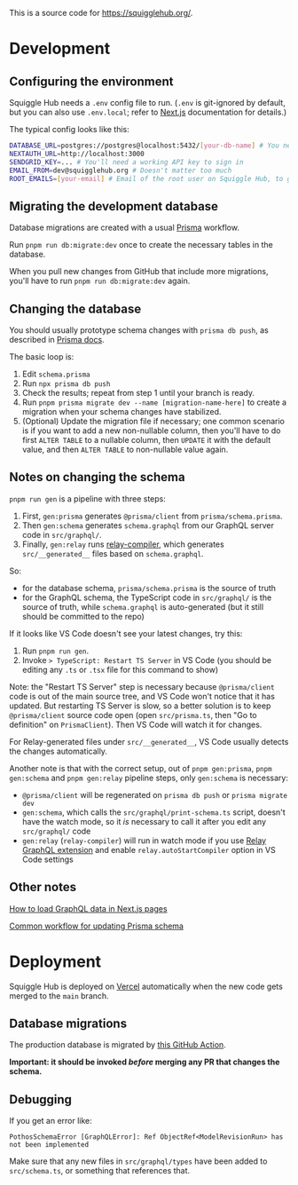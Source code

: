 This is a source code for https://squigglehub.org/.

# Development

## Configuring the environment

Squiggle Hub needs a `.env` config file to run. (`.env` is git-ignored by default, but you can also use `.env.local`; refer to [Next.js](https://nextjs.org/docs/pages/building-your-application/configuring/environment-variables) documentation for details.)

The typical config looks like this:

```bash
DATABASE_URL=postgres://postgres@localhost:5432/[your-db-name] # You need a Postgres database; on macOS the easiest option is https://postgresapp.com/
NEXTAUTH_URL=http://localhost:3000
SENDGRID_KEY=... # You'll need a working API key to sign in
EMAIL_FROM=dev@squigglehub.org # Doesn't matter too much
ROOT_EMAILS=[your-email] # Email of the root user on Squiggle Hub, to get extra permissions
```

## Migrating the development database

Database migrations are created with a usual [Prisma](https://www.prisma.io/) workflow.

Run `pnpm run db:migrate:dev` once to create the necessary tables in the database.

When you pull new changes from GitHub that include more migrations, you'll have to run `pnpm run db:migrate:dev` again.

## Changing the database

You should usually prototype schema changes with `prisma db push`, as described in [Prisma docs](https://www.prisma.io/docs/orm/prisma-migrate/workflows/prototyping-your-schema).

The basic loop is:

1. Edit `schema.prisma`
2. Run `npx prisma db push`
3. Check the results; repeat from step 1 until your branch is ready.
4. Run `pnpm prisma migrate dev --name [migration-name-here]` to create a migration when your schema changes have stabilized.
5. (Optional) Update the migration file if necessary; one common scenario is if you want to add a new non-nullable column, then you'll have to do first `ALTER TABLE` to a nullable column, then `UPDATE` it with the default value, and then `ALTER TABLE` to non-nullable value again.

## Notes on changing the schema

`pnpm run gen` is a pipeline with three steps:

1. First, `gen:prisma` generates `@prisma/client` from `prisma/schema.prisma`.
2. Then `gen:schema` generates `schema.graphql` from our GraphQL server code in `src/graphql/`.
3. Finally, `gen:relay` runs [relay-compiler](https://relay.dev/docs/guides/compiler/), which generates `src/__generated__` files based on `schema.graphql`.

So:

- for the database schema, `prisma/schema.prisma` is the source of truth
- for the GraphQL schema, the TypeScript code in `src/graphql/` is the source of truth, while `schema.graphql` is auto-generated (but it still should be committed to the repo)

If it looks like VS Code doesn't see your latest changes, try this:

1. Run `pnpm run gen`.
2. Invoke `> TypeScript: Restart TS Server` in VS Code (you should be editing any `.ts` or `.tsx` file for this command to show)

Note: the "Restart TS Server" step is necessary because `@prisma/client` code is out of the main source tree, and VS Code won't notice that it has updated. But restarting TS Server is slow, so a better solution is to keep `@prisma/client` source code open (open `src/prisma.ts`, then "Go to definition" on `PrismaClient`). Then VS Code will watch it for changes.

For Relay-generated files under `src/__generated__`, VS Code usually detects the changes automatically.

Another note is that with the correct setup, out of `pnpm gen:prisma`, `pnpm gen:schema` and `pnpm gen:relay` pipeline steps, only `gen:schema` is necessary:

- `@prisma/client` will be regenerated on `prisma db push` or `prisma migrate dev`
- `gen:schema`, which calls the `src/graphql/print-schema.ts` script, doesn't have the watch mode, so it _is_ necessary to call it after you edit any `src/graphql/` code
- `gen:relay` (`relay-compiler`) will run in watch mode if you use [Relay GraphQL extension](https://marketplace.visualstudio.com/items?itemName=meta.relay) and enable `relay.autoStartCompiler` option in VS Code settings

## Other notes

[How to load GraphQL data in Next.js pages](/docs/relay-pages.md)

[Common workflow for updating Prisma schema](https://www.prisma.io/docs/orm/prisma-migrate/workflows/prototyping-your-schema)

# Deployment

Squiggle Hub is deployed on [Vercel](https://vercel.com/) automatically when the new code gets merged to the `main` branch.

## Database migrations

The production database is migrated by [this GitHub Action](https://github.com/quantified-uncertainty/squiggle/blob/main/.github/workflows/prisma-migrate-prod.yml).

**Important: it should be invoked _before_ merging any PR that changes the schema.**

## Debugging

If you get an error like:

```
PothosSchemaError [GraphQLError]: Ref ObjectRef<ModelRevisionRun> has not been implemented
```

Make sure that any new files in `src/graphql/types` have been added to `src/schema.ts`, or something that references that.
